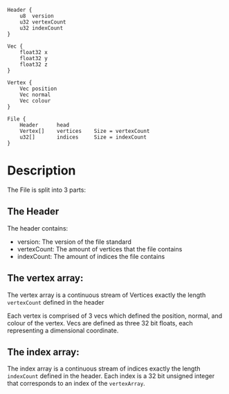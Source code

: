 ```
Header {
    u8  version
    u32 vertexCount
    u32 indexCount
}
```

```
Vec {
    float32 x
    float32 y
    float32 z
}
```

```
Vertex {
    Vec position
    Vec normal
    Vec colour
}
```

```
File {
    Header      head
    Vertex[]    vertices    Size = vertexCount
    u32[]       indices     Size = indexCount
}
```

# Description
The File is split into 3 parts:

## The Header
The header contains:
 * version: The version of the file standard
 * vertexCount: The amount of vertices that the file contains
 * indexCount: The amount of indices the file contains

## The vertex array:
The vertex array is a continuous stream of Vertices exactly the length `vertexCount` defined in the header

Each vertex is comprised of 3 vecs which defined the position, normal, and colour of the vertex.
Vecs are defined as three 32 bit floats, each representing a dimensional coordinate.

## The index array:
The index array is a continuous stream of indices exactly the length `indexCount` defined in the header.
Each index is a 32 bit unsigned integer that corresponds to an index of the `vertexArray`.
